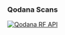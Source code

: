 ### Qodana Scans

[![Qodana RF API](https://github.com/whitesoup12/remote-falcon/actions/workflows/qodana-api.yml/badge.svg)](https://github.com/whitesoup12/remote-falcon/actions/workflows/qodana-api.yml)